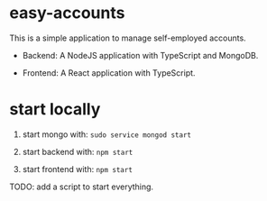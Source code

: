 # easy-accounts
This is a simple application to manage self-employed accounts.

-  Backend:
A NodeJS application with TypeScript and MongoDB.

-  Frontend:
A React application with TypeScript.

# start locally
1) start mongo with:
`sudo service mongod start`

2) start backend with:
`npm start`

3) start frontend with:
`npm start`

TODO: add a script to start everything.